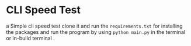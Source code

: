 # CLI Speed Test 
a Simple cli speed test clone it and run the `requirements.txt` for installing the packages and run the program by using `python main.py` in the terminal or in-build terminal .